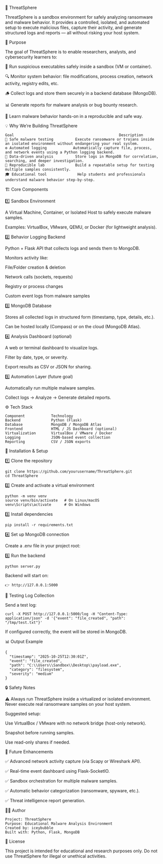 🧠 ThreatSphere

ThreatSphere is a sandbox environment for safely analyzing ransomware and malware behavior.
It provides a controlled, isolated, and automated setup to execute malicious files, capture their activity, and generate structured logs and reports — all without risking your host system.

🚀 Purpose

The goal of ThreatSphere is to enable researchers, analysts, and cybersecurity learners to:

🧩 Run suspicious executables safely inside a sandbox (VM or container).

🔍 Monitor system behavior: file modifications, process creation, network activity, registry edits, etc.

🪵 Collect logs and store them securely in a backend database (MongoDB).

📊 Generate reports for malware analysis or bug bounty research.

🧠 Learn malware behavior hands-on in a reproducible and safe way.


💡 Why We’re Building ThreatSphere

```
Goal	                                            Description
🧱 Safe malware testing	        Execute ransomware or trojans inside an isolated environment without endangering your real system.
⚙️ Automated logging	        Automatically capture file, process, and network events using a Python logging backend.
📁 Data-driven analysis	        Store logs in MongoDB for correlation, searching, and deeper investigation.
🧪 Reproducible lab	            Build a repeatable setup for testing multiple samples consistently.
🎓 Educational tool	            Help students and professionals understand malware behavior step-by-step.
```

🏗️ Core Components

1️⃣ Sandbox Environment

A Virtual Machine, Container, or Isolated Host to safely execute malware samples.

Examples: VirtualBox, VMware, QEMU, or Docker (for lightweight analysis).

2️⃣ Behavior Logging Backend

Python + Flask API that collects logs and sends them to MongoDB.

Monitors activity like:

File/Folder creation & deletion

Network calls (sockets, requests)

Registry or process changes

Custom event logs from malware samples

3️⃣ MongoDB Database

Stores all collected logs in structured form (timestamp, type, details, etc.).

Can be hosted locally (Compass) or on the cloud (MongoDB Atlas).

4️⃣ Analysis Dashboard (optional)

A web or terminal dashboard to visualize logs.

Filter by date, type, or severity.

Export results as CSV or JSON for sharing.

5️⃣ Automation Layer (future goal)

Automatically run multiple malware samples.

Collect logs → Analyze → Generate detailed reports.

⚙️ Tech Stack

```
Component	         Technology
Backend	             Python (Flask)
Database	         MongoDB / MongoDB Atlas
Frontend	         HTML / JS Dashboard (optional)
Virtualization	     VirtualBox / VMware / Docker
Logging	             JSON-based event collection
Reporting	         CSV / JSON exports
```

🧰 Installation & Setup

1️⃣ Clone the repository

```
git clone https://github.com/yourusername/ThreatSphere.git
cd ThreatSphere
``` 


2️⃣ Create and activate a virtual environment

```
python -m venv venv
source venv/bin/activate   # On Linux/macOS
venv\Scripts\activate      # On Windows
```


3️⃣ Install dependencies

```
pip install -r requirements.txt
```

4️⃣ Set up MongoDB connection

Create a .env file in your project root:

5️⃣ Run the backend

```
python server.py
```

Backend will start on:

```
👉 http://127.0.0.1:5000
```

🧪 Testing Log Collection

Send a test log:

```
curl -X POST http://127.0.0.1:5000/log -H "Content-Type: application/json" -d '{"event": "file_created", "path": "/tmp/test.txt"}'
```

If configured correctly, the event will be stored in MongoDB.


📊 Output Example

```
{
  "timestamp": "2025-10-25T12:30:01Z",
  "event": "file_created",
  "path": "C:\\Users\\Sandbox\\Desktop\\payload.exe",
  "category": "filesystem",
  "severity": "medium"
}
```

🔒 Safety Notes

⚠️ Always run ThreatSphere inside a virtualized or isolated environment.
Never execute real ransomware samples on your host system.

Suggested setup:

Use VirtualBox / VMware with no network bridge (host-only network).

Snapshot before running samples.

Use read-only shares if needed.

🧠 Future Enhancements

✅ Advanced network activity capture (via Scapy or Wireshark API).

✅ Real-time event dashboard using Flask-SocketIO.

✅ Sandbox orchestration for multiple malware samples.

✅ Automatic behavior categorization (ransomware, spyware, etc.).

✅ Threat intelligence report generation.

👨‍💻 Author

```
Project: ThreatSphere
Purpose: Educational Malware Analysis Environment
Created by: iceybubble
Built with: Python, Flask, MongoDB
```

📜 License

This project is intended for educational and research purposes only.
Do not use ThreatSphere for illegal or unethical activities.